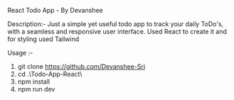 React Todo App - By Devanshee

Description:- Just a simple yet useful todo app to track your daily ToDo's, with a seamless and responsive user interface.
Used React to create it and for styling used Tailwind

Usage :- 

1. git clone https://github.com/Devanshee-Sri
2. cd .\Todo-App-React\
3. npm install
4. npm run dev

